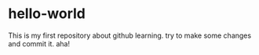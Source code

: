 # hello-world
This is my first repository about github learning.
try to make some changes and commit it. aha!
